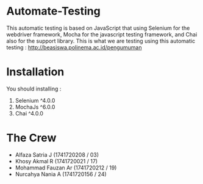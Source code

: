 # Automate-Testing
This automatic testing is based on JavaScript that using Selenium for the webdriver framework, Mocha for the javascript testing framework, and Chai also for the support library. This is what we are testing using this automatic testing : http://beasiswa.polinema.ac.id/pengumuman

# Installation
You should installing :
1. Selenium ^4.0.0
2. MochaJs ^6.0.0
3. Chai ^4.0.0

# The Crew

- Alfaza Satria J     (1741720208 / 03)
- Khosy Akmal R       (1741720021 / 17)
- Mohammad Fauzan Ar  (1741720212 / 19)
- Nurcahya Nania A    (1741720156 / 24)
